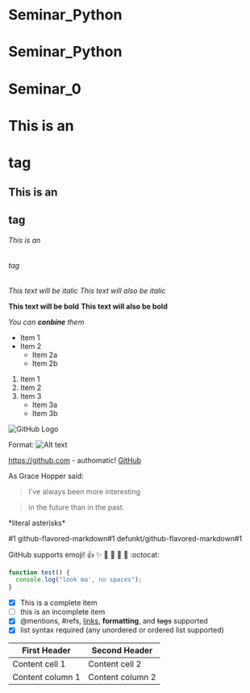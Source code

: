 # Seminar_Python
# Seminar_Python
# Seminar_0
# This is an <h1> tag
## This is an <h2> tag
###### This is an <h6> tag
  
*This text will be italic*
_This text will also be italic_

**This text will be bold**
__This text will also be bold__

*You can **conbine** them*

* Item 1
* Item 2
  * Item 2a
  * Item 2b

1. Item 1
2. Item 2
3. Item 3
   * Item 3a
   * Item 3b
   
![GitHub Logo](logo.png)

Format: ![Alt text](https://oir.mobi/uploads/posts/2020-04/1586459543_17-p-koti-v-ochkakh-25.jpg)

https://github.com - authomatic!
[GitHub](https://github.com)

As Grace Hopper said:
> I've always been more interesting

> in the future than in the past.

\*literal asterisks\*

#1
github-flavored-markdown#1
defunkt/github-flavored-markdown#1

GitHub supports emoji!
:+1: :sparkles: :camel: :tada:
:rocket: :metal: :octocat:

```javascript
function test() {
  console.log("look ma', no spaces");
}
```
- [x] This is a complete item
- [ ] this is an incomplete item
- [x] @mentions, #refs, [links](), 
**formatting**, and <del>tags</del>
supported
- [x] list syntax required (any
unordered or ordered list
supported)

First Header | Second Header
------------ | -------------
Content cell 1 | Content cell 2
Content column 1 | Content column 2

